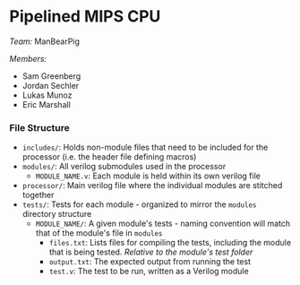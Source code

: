 # Pipelined MIPS CPU
_Team:_ ManBearPig

_Members:_
- Sam Greenberg
- Jordan Sechler
- Lukas Munoz
- Eric Marshall

### File Structure

- `includes/`: Holds non-module files that need to be included for the processor (i.e. the header file defining macros)
- `modules/`: All verilog submodules used in the processor
    - `MODULE_NAME.v`: Each module is held within its own verilog file
- `processor/`: Main verilog file where the individual modules are stitched together
- `tests/`: Tests for each module - organized to mirror the `modules` directory structure
    - `MODULE_NAME/`: A given module's tests - naming convention will match that of the module's file in `modules`
        - `files.txt`: Lists files for compiling the tests, including the module that is being tested. _Relative to the module's test folder_
        - `output.txt`: The expected output from running the test
        - `test.v`: The test to be run, written as a Verilog module
